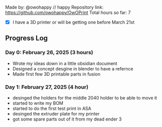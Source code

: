 Made by: @owohappy // happy
Repository link: https://github.com/owohappy/OwOPrint
Total hours so far: 7

- [x] I have a 3D printer or will be getting one before March 21st

## Progress Log

### Day 0: February 26, 2025 (3 hours)

- Wrote my ideas down in a little obsidian document
- Designed a concept desgine in blender to have a refernce
- Made first few 3D printable parts in fusion

### Day 1: February 27, 2025 (4 hour)

- desinged the holders for the middle 2040 holder to be able to move it 
- started to write my BOM
- started to do the first test print in ASA
- desinged the extruder plate for my printer
- got some spare parts out of it from my dead ender 3
